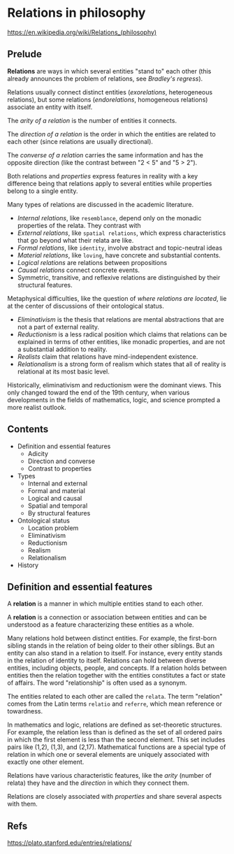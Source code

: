 # Relations in philosophy

https://en.wikipedia.org/wiki/Relations_(philosophy)

## Prelude

**Relations** are ways in which several entities "stand to" each other (this already announces the problem of relations, see *Bradley's regress*).

Relations usually connect distinct entities (*exorelations*, heterogeneous relations), but some relations (*endorelations*, homogeneous relations) associate an entity with itself.

The *arity of a relation* is the number of entities it connects.

The *direction of a relation* is the order in which the entities are related to each other (since relations are usually directional).

The *converse of a relation* carries the same information and has the opposite direction (like the contrast between "2 < 5" and "5 > 2").


Both relations and *properties* express features in reality with a key difference being that relations apply to several entities while properties belong to a single entity.

Many types of relations are discussed in the academic literature.
- *Internal relations*, like `resemblance`, depend only on the monadic properties of the relata. They contrast with
- *External relations*, like `spatial relations`, which express characteristics that go beyond what their relata are like. 
- *Formal relations*, like `identity`, involve abstract and topic-neutral ideas
- *Material relations*, like `loving`, have concrete and substantial contents.
- *Logical relations* are relations between propositions
- *Causal relations* connect concrete events.
- Symmetric, transitive, and reflexive relations are distinguished by their structural features.


Metaphysical difficulties, like the question of *where relations are located*, lie at the center of discussions of their ontological status.
- *Eliminativism* is the thesis that relations are mental abstractions that are not a part of external reality.
- *Reductionism* is a less radical position which claims that relations can be explained in terms of other entities, like monadic properties, and are not a substantial addition to reality.
- *Realists* claim that relations have mind-independent existence.
- *Relationalism* is a strong form of realism which states that all of reality is relational at its most basic level.

Historically, eliminativism and reductionism were the dominant views. This only changed toward the end of the 19th century, when various developments in the fields of mathematics, logic, and science prompted a more realist outlook.

## Contents

- Definition and essential features
  - Adicity
  - Direction and converse
  - Contrast to properties
- Types
  - Internal and external
  - Formal and material
  - Logical and causal
  - Spatial and temporal
  - By structural features
- Ontological status
  - Location problem
  - Eliminativism
  - Reductionism
  - Realism
  - Relationalism
- History


## Definition and essential features

A **relation** is a manner in which multiple entities stand to each other.

A **relation** is a connection or association between entities and can be understood as a feature characterizing these entities as a whole.

Many relations hold between distinct entities. For example, the first-born sibling stands in the relation of being older to their other siblings. But an entity can also stand in a relation to itself. For instance, every entity stands in the relation of identity to itself. Relations can hold between diverse entities, including objects, people, and concepts. If a relation holds between entities then the relation together with the entities constitutes a fact or state of affairs. The word "relationship" is often used as a synonym.

The entities related to each other are called the `relata`. The term "relation" comes from the Latin terms `relatio` and `referre`, which mean reference or towardness.

In mathematics and logic, relations are defined as set-theoretic structures. For example, the relation less than is defined as the set of all ordered pairs in which the first element is less than the second element. This set includes pairs like (1,2), (1,3), and (2,17). Mathematical functions are a special type of relation in which one or several elements are uniquely associated with exactly one other element.

Relations have various characteristic features, like the *arity* (number of relata) they have and the *direction* in which they connect them. 

Relations are closely associated with *properties* and share several aspects with them.




## Refs

https://plato.stanford.edu/entries/relations/
